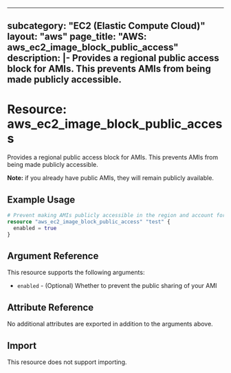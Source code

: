 
---
subcategory: "EC2 (Elastic Compute Cloud)"
layout: "aws"
page_title: "AWS: aws_ec2_image_block_public_access"
description: |-
  Provides a regional public access block for AMIs. This prevents AMIs from being made publicly accessible.
---

# Resource: aws_ec2_image_block_public_access

Provides a regional public access block for AMIs. This prevents AMIs from being made publicly accessible.

**Note:** if you already have public AMIs, they will remain publicly available.

## Example Usage

```terraform
# Prevent making AMIs publicly accessible in the region and account for which the provider is configured
resource "aws_ec2_image_block_public_access" "test" {
  enabled = true
}
```

## Argument Reference

This resource supports the following arguments:

* `enabled` - (Optional) Whether to prevent the public sharing of your AMI

## Attribute Reference

No additional attributes are exported in addition to the arguments above.

## Import

This resource does not support importing.
